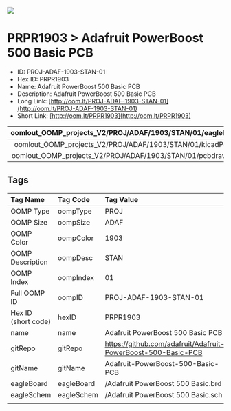 


  
![][im]
# PRPR1903 > Adafruit PowerBoost 500 Basic PCB

- ID: PROJ-ADAF-1903-STAN-01
- Hex ID: PRPR1903
- Name: Adafruit PowerBoost 500 Basic PCB
- Description: Adafruit PowerBoost 500 Basic PCB
- Long Link: [http://oom.lt/PROJ-ADAF-1903-STAN-01](http://oom.lt/PROJ-ADAF-1903-STAN-01)
- Short Link: [http://oom.lt/PRPR1903](http://oom.lt/PRPR1903)
  

|oomlout_OOMP_projects_V2/PROJ/ADAF/1903/STAN/01/eagleImage.png|oomlout_OOMP_projects_V2/PROJ/ADAF/1903/STAN/01/eagleSchemImage.png|oomlout_OOMP_projects_V2/PROJ/ADAF/1903/STAN/01/kicadPcb3dFront.png|oomlout_OOMP_projects_V2/PROJ/ADAF/1903/STAN/01/kicadPcb3dBack.png|
| :---: | :---: | :---: | :---: |
|oomlout_OOMP_projects_V2/PROJ/ADAF/1903/STAN/01/kicadPcb3d.png|oomlout_OOMP_projects_V2/PROJ/ADAF/1903/STAN/01/bomBack.png|oomlout_OOMP_projects_V2/PROJ/ADAF/1903/STAN/01/bomFront.png|oomlout_OOMP_projects_V2/PROJ/ADAF/1903/STAN/01/pcbdraw.svg|
|oomlout_OOMP_projects_V2/PROJ/ADAF/1903/STAN/01/pcbdrawBack.svg||||

## Tags
  

|Tag Name|Tag Code|Tag Value|
| :--- | :--- | :--- |
|OOMP Type|oompType|PROJ|
|OOMP Size|oompSize|ADAF|
|OOMP Color|oompColor|1903|
|OOMP Description|oompDesc|STAN|
|OOMP Index|oompIndex|01|
|Full OOMP ID|oompID|PROJ-ADAF-1903-STAN-01|
|Hex ID (short code)|hexID|PRPR1903|
|name|name|Adafruit PowerBoost 500 Basic PCB|
|gitRepo|gitRepo|https://github.com/adafruit/Adafruit-PowerBoost-500-Basic-PCB|
|gitName|gitName|Adafruit-PowerBoost-500-Basic-PCB|
|eagleBoard|eagleBoard|/Adafruit PowerBoost 500 Basic.brd|
|eagleSchem|eagleSchem|/Adafruit PowerBoost 500 Basic.sch|
||||



[im]: PROJ/ADAF/1903/STAN/01/kicadPcb3d_450.png
